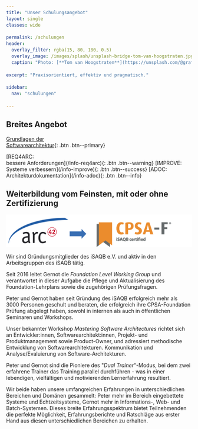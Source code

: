 ```yaml
---
title: "Unser Schulungsangebot"
layout: single
classes: wide

permalink: /schulungen
header:
  overlay_filter: rgba(15, 80, 180, 0.5)
  overlay_image: /images/splash/unsplash-bridge-tom-van-hoogstraten.jpg
  caption: "Photo: [**Tom van Hoogstraten**](https://unsplash.com/@grafish)"

excerpt: "Praxisorientiert, effektiv und pragmatisch."

sidebar:
  nav: "schulungen"

---
```



## Breites Angebot

[Grundlagen der <br/>Softwarearchitektur](/info-msa){: .btn .btn--primary}
<p/>
[REQ4ARC: <br/>bessere Anforderungen](/info-req4arc){: .btn .btn--warning}
[IMPROVE: <br/>Systeme verbessern](/info-improve){: .btn .btn--success}
[ADOC: <br/>Architekturdokumentation](/info-adoc){: .btn .btn--info}


## Weiterbildung vom Feinsten, mit oder ohne Zertifizierung

![](/images/arc42-learn-cpsaf.png)

Wir sind Gründungsmitglieder des iSAQB e.V. und aktiv in den Arbeitsgruppen des iSAQB tätig.

Seit 2016 leitet Gernot die _Foundation Level Working Group_ und verantwortet in dieser Aufgabe die Pflege und Aktualisierung des Foundation-Lehrplans
sowie die zugehörigen Prüfungsfragen.

Peter und Gernot haben seit Gründung des iSAQB erfolgreich mehr als 3000 Personen geschult und beraten, die erfolgreich ihre CPSA-Foundation Prüfung abgelegt haben,
sowohl in internen als auch in öffentlichen Seminaren und Workshops.

Unser bekannter Workshop _Mastering Software Architectures_ richtet sich an Entwickler:innen, Softwarearchitekt:innen, Projekt- und Produktmanagement sowie Product-Owner,
und adressiert methodische Entwicklung von Softwarearchitekturen. 
Kommunikation und Analyse/Evaluierung von Software-Architekturen.

Peter und Gernot sind die Pioniere des "_Dual Trainer_"-Modus, bei dem zwei erfahrene Trainer das Training parallel durchführen - 
was in einer lebendigen, vielfältigen und motivierenden Lernerfahrung resultiert. 

Wir beide haben unsere umfangreichen Erfahrungen in unterschiedlichen Bereichen und Domänen gesammelt:
Peter mehr im Bereich eingebettete Systeme und Echtzeitsysteme, Gernot mehr in Informations-, Web- und Batch-Systemen.
Dieses breite Erfahrungsspektrum bietet Teilnehmenden die perfekte Möglichkeit, Erfahrungsberichte und Ratschläge aus erster Hand aus diesen unterschiedlichen Bereichen zu erhalten.


